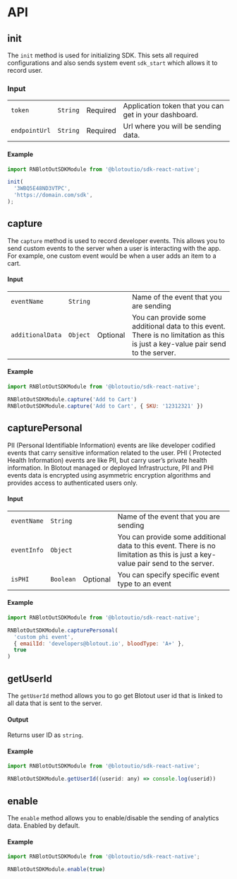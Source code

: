 # API

## init
The `init` method is used for initializing SDK. This sets all required configurations and also sends system event `sdk_start` which allows it to record user.

### Input
|                  |          |          |                                                                                                                            |
| ---------------- | -------- | -------- | -------------------------------------------------------------------------------------------------------------------------- |
| `token`          | `String` | Required | Application token that you can get in your dashboard.                                                                      |
| `endpointUrl`    | `String` | Required | Url where you will be sending data.                                               


#### Example
```js
import RNBlotOutSDKModule from '@blotoutio/sdk-react-native';

init(
  '3WBQ5E48ND3VTPC',
  'https://domain.com/sdk',
);
```

## capture
The `capture` method is used to record developer events. This allows you to send custom events to the server when a user is interacting with the app. For example, one custom event would be when a user adds an item to a cart.

#### Input
|||||
|---|---|---|---|
| `eventName` | `String` |  | Name of the event that you are sending |
| `additionalData` | `Object` | Optional | You can provide some additional data to this event. There is no limitation as this is just a key-value pair send to the server. |

#### Example
```js
import RNBlotOutSDKModule from '@blotoutio/sdk-react-native';

RNBlotOutSDKModule.capture('Add to Cart')
RNBlotOutSDKModule.capture('Add to Cart', { SKU: '12312321' })
```

## capturePersonal
PII (Personal Identifiable Information) events are like developer codified events that carry sensitive information related to the user.
PHI ( Protected Health Information) events are like PII, but carry user’s private health information.
In Blotout managed or deployed Infrastructure, PII and PHI events data is encrypted using asymmetric encryption algorithms and provides access to authenticated users only.

#### Input
|||||
|---|---|---|---|
| `eventName` | `String` |  | Name of the event that you are sending |
| `eventInfo` | `Object` | | You can provide some additional data to this event. There is no limitation as this is just a key-value pair send to the server. |
| `isPHI` | `Boolean` | Optional | You can specify specific event type to an event|


#### Example
```js
import RNBlotOutSDKModule from '@blotoutio/sdk-react-native';

RNBlotOutSDKModule.capturePersonal(
  'custom phi event',
  { emailId: 'developers@blotout.io', bloodType: 'A+' },
  true
)
```

## getUserId
The `getUserId` method allows you to go get Blotout user id that is linked to all data that is sent to the server.

#### Output
Returns user ID as `string`.

#### Example
```js
import RNBlotOutSDKModule from '@blotoutio/sdk-react-native';

RNBlotOutSDKModule.getUserId((userid: any) => console.log(userid))
```


## enable
The `enable` method allows you to enable/disable the sending of analytics data. Enabled by default.

#### Example
```js
import RNBlotOutSDKModule from '@blotoutio/sdk-react-native';

RNBlotOutSDKModule.enable(true)
```
